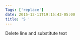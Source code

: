 ```yaml
---
Tags: ['replace']
date: 2015-12-11T19:15:43-05:00
title: 'S '
---
```


 Delete line and substitute text
